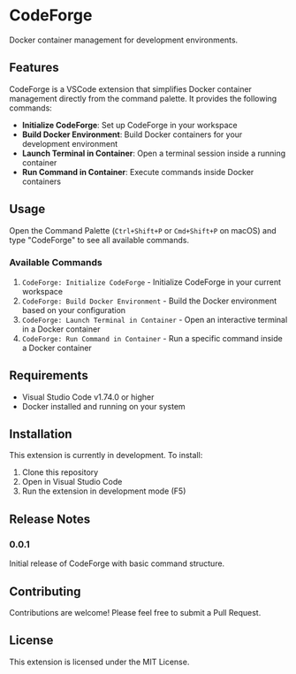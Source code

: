 # CodeForge

Docker container management for development environments.

## Features

CodeForge is a VSCode extension that simplifies Docker container management directly from the command palette. It provides the following commands:

- **Initialize CodeForge**: Set up CodeForge in your workspace
- **Build Docker Environment**: Build Docker containers for your development environment
- **Launch Terminal in Container**: Open a terminal session inside a running container
- **Run Command in Container**: Execute commands inside Docker containers

## Usage

Open the Command Palette (`Ctrl+Shift+P` or `Cmd+Shift+P` on macOS) and type "CodeForge" to see all available commands.

### Available Commands

1. `CodeForge: Initialize CodeForge` - Initialize CodeForge in your current workspace
2. `CodeForge: Build Docker Environment` - Build the Docker environment based on your configuration
3. `CodeForge: Launch Terminal in Container` - Open an interactive terminal in a Docker container
4. `CodeForge: Run Command in Container` - Run a specific command inside a Docker container

## Requirements

- Visual Studio Code v1.74.0 or higher
- Docker installed and running on your system

## Installation

This extension is currently in development. To install:

1. Clone this repository
2. Open in Visual Studio Code
3. Run the extension in development mode (F5)

## Release Notes

### 0.0.1

Initial release of CodeForge with basic command structure.

## Contributing

Contributions are welcome! Please feel free to submit a Pull Request.

## License

This extension is licensed under the MIT License.
